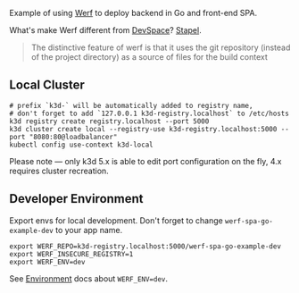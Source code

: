 Example of using [Werf](https://werf.io) to deploy backend in Go and front-end SPA.

What's make Werf different from [DevSpace](https://devspace.sh)? [Stapel](https://werf.io/documentation/v1.2/internals/build_process.html#building-a-stage-of-the-stapel-image-and-stapel-artifact). 

> The distinctive feature of werf is that it uses the git repository (instead of the project directory) as a source of files for the build context


## Local Cluster

```shell
# prefix `k3d-` will be automatically added to registry name, 
# don't forget to add `127.0.0.1 k3d-registry.localhost` to /etc/hosts
k3d registry create registry.localhost --port 5000
k3d cluster create local --registry-use k3d-registry.localhost:5000 --port "8080:80@loadbalancer"
kubectl config use-context k3d-local
```

Please note — only k3d 5.x is able to edit port configuration on the fly, 4.x requires cluster recreation.

## Developer Environment

Export envs for local development. Don't forget to change `werf-spa-go-example-dev` to your app name.

```shell
export WERF_REPO=k3d-registry.localhost:5000/werf-spa-go-example-dev
export WERF_INSECURE_REGISTRY=1
export WERF_ENV=dev
```

See [Environment](https://werf.io/documentation/v1.2/advanced/helm/configuration/templates.html#environment) docs about `WERF_ENV=dev`.